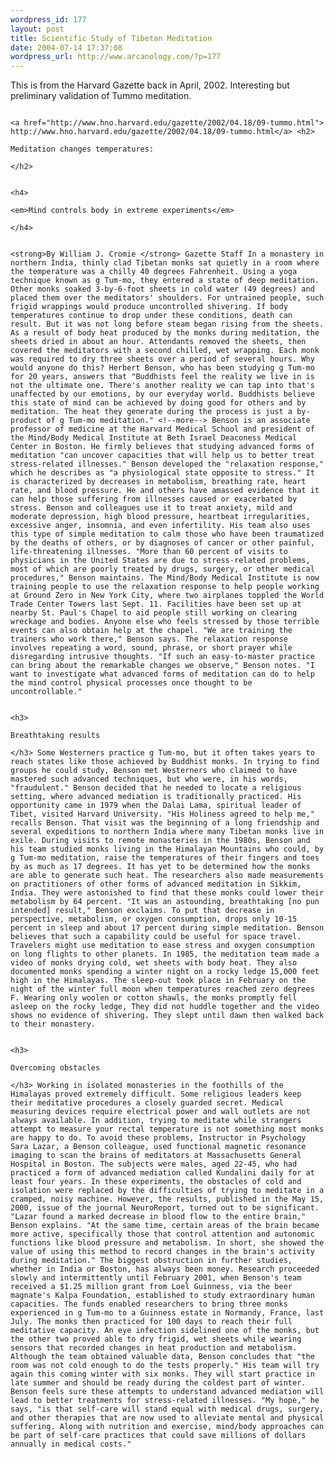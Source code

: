 ```yaml
--- 
wordpress_id: 177
layout: post
title: Scientific Study of Tibetan Meditation
date: 2004-07-14 17:37:08
wordpress_url: http://www.arcanology.com/?p=177
---
```

This is from the Harvard Gazette back in April, 2002. Interesting but preliminary validation of Tummo meditation. 
                                                                                                                                                                                                                                                                                                                                                                                                                                                                                                                                                                                                                                                                      
                                                                                                                                                                                                                                                                                                                                                                                                                                                                                                                                                                                                                                                                      <a href="http://www.hno.harvard.edu/gazette/2002/04.18/09-tummo.html"> http://www.hno.harvard.edu/gazette/2002/04.18/09-tummo.html</a> <h2>
                                                                                                                                                                                                                                                                                                                                                                                                                                                                                                                                                                                                                                                                        Meditation changes temperatures:
                                                                                                                                                                                                                                                                                                                                                                                                                                                                                                                                                                                                                                                                      </h2>
                                                                                                                                                                                                                                                                                                                                                                                                                                                                                                                                                                                                                                                                      
                                                                                                                                                                                                                                                                                                                                                                                                                                                                                                                                                                                                                                                                      <h4>
                                                                                                                                                                                                                                                                                                                                                                                                                                                                                                                                                                                                                                                                        <em>Mind controls body in extreme experiments</em>
                                                                                                                                                                                                                                                                                                                                                                                                                                                                                                                                                                                                                                                                      </h4>
                                                                                                                                                                                                                                                                                                                                                                                                                                                                                                                                                                                                                                                                      
                                                                                                                                                                                                                                                                                                                                                                                                                                                                                                                                                                                                                                                                      <strong>By William J. Cromie </strong> Gazette Staff In a monastery in northern India, thinly clad Tibetan monks sat quietly in a room where the temperature was a chilly 40 degrees Fahrenheit. Using a yoga technique known as g Tum-mo, they entered a state of deep meditation. Other monks soaked 3-by-6-foot sheets in cold water (49 degrees) and placed them over the meditators' shoulders. For untrained people, such frigid wrappings would produce uncontrolled shivering. If body temperatures continue to drop under these conditions, death can result. But it was not long before steam began rising from the sheets. As a result of body heat produced by the monks during meditation, the sheets dried in about an hour. Attendants removed the sheets, then covered the meditators with a second chilled, wet wrapping. Each monk was required to dry three sheets over a period of several hours. Why would anyone do this? Herbert Benson, who has been studying g Tum-mo for 20 years, answers that "Buddhists feel the reality we live in is not the ultimate one. There's another reality we can tap into that's unaffected by our emotions, by our everyday world. Buddhists believe this state of mind can be achieved by doing good for others and by meditation. The heat they generate during the process is just a by-product of g Tum-mo meditation." <!--more--> Benson is an associate professor of medicine at the Harvard Medical School and president of the Mind/Body Medical Institute at Beth Israel Deaconess Medical Center in Boston. He firmly believes that studying advanced forms of meditation "can uncover capacities that will help us to better treat stress-related illnesses." Benson developed the "relaxation response," which he describes as "a physiological state opposite to stress." It is characterized by decreases in metabolism, breathing rate, heart rate, and blood pressure. He and others have amassed evidence that it can help those suffering from illnesses caused or exacerbated by stress. Benson and colleagues use it to treat anxiety, mild and moderate depression, high blood pressure, heartbeat irregularities, excessive anger, insomnia, and even infertility. His team also uses this type of simple meditation to calm those who have been traumatized by the deaths of others, or by diagnoses of cancer or other painful, life-threatening illnesses. "More than 60 percent of visits to physicians in the United States are due to stress-related problems, most of which are poorly treated by drugs, surgery, or other medical procedures," Benson maintains. The Mind/Body Medical Institute is now training people to use the relaxation response to help people working at Ground Zero in New York City, where two airplanes toppled the World Trade Center Towers last Sept. 11. Facilities have been set up at nearby St. Paul's Chapel to aid people still working on clearing wreckage and bodies. Anyone else who feels stressed by those terrible events can also obtain help at the chapel. "We are training the trainers who work there," Benson says. The relaxation response involves repeating a word, sound, phrase, or short prayer while disregarding intrusive thoughts. "If such an easy-to-master practice can bring about the remarkable changes we observe," Benson notes. "I want to investigate what advanced forms of meditation can do to help the mind control physical processes once thought to be uncontrollable." 
                                                                                                                                                                                                                                                                                                                                                                                                                                                                                                                                                                                                                                                                      
                                                                                                                                                                                                                                                                                                                                                                                                                                                                                                                                                                                                                                                                      <h3>
                                                                                                                                                                                                                                                                                                                                                                                                                                                                                                                                                                                                                                                                        Breathtaking results
                                                                                                                                                                                                                                                                                                                                                                                                                                                                                                                                                                                                                                                                      </h3> Some Westerners practice g Tum-mo, but it often takes years to reach states like those achieved by Buddhist monks. In trying to find groups he could study, Benson met Westerners who claimed to have mastered such advanced techniques, but who were, in his words, "fraudulent." Benson decided that he needed to locate a religious setting, where advanced mediation is traditionally practiced. His opportunity came in 1979 when the Dalai Lama, spiritual leader of Tibet, visited Harvard University. "His Holiness agreed to help me," recalls Benson. That visit was the beginning of a long friendship and several expeditions to northern India where many Tibetan monks live in exile. During visits to remote monasteries in the 1980s, Benson and his team studied monks living in the Himalayan Mountains who could, by g Tum-mo meditation, raise the temperatures of their fingers and toes by as much as 17 degrees. It has yet to be determined how the monks are able to generate such heat. The researchers also made measurements on practitioners of other forms of advanced meditation in Sikkim, India. They were astonished to find that these monks could lower their metabolism by 64 percent. "It was an astounding, breathtaking [no pun intended] result," Benson exclaims. To put that decrease in perspective, metabolism, or oxygen consumption, drops only 10-15 percent in sleep and about 17 percent during simple meditation. Benson believes that such a capability could be useful for space travel. Travelers might use meditation to ease stress and oxygen consumption on long flights to other planets. In 1985, the meditation team made a video of monks drying cold, wet sheets with body heat. They also documented monks spending a winter night on a rocky ledge 15,000 feet high in the Himalayas. The sleep-out took place in February on the night of the winter full moon when temperatures reached zero degrees F. Wearing only woolen or cotton shawls, the monks promptly fell asleep on the rocky ledge, They did not huddle together and the video shows no evidence of shivering. They slept until dawn then walked back to their monastery. 
                                                                                                                                                                                                                                                                                                                                                                                                                                                                                                                                                                                                                                                                      
                                                                                                                                                                                                                                                                                                                                                                                                                                                                                                                                                                                                                                                                      <h3>
                                                                                                                                                                                                                                                                                                                                                                                                                                                                                                                                                                                                                                                                        Overcoming obstacles
                                                                                                                                                                                                                                                                                                                                                                                                                                                                                                                                                                                                                                                                      </h3> Working in isolated monasteries in the foothills of the Himalayas proved extremely difficult. Some religious leaders keep their meditative procedures a closely guarded secret. Medical measuring devices require electrical power and wall outlets are not always available. In addition, trying to meditate while strangers attempt to measure your rectal temperature is not something most monks are happy to do. To avoid these problems, Instructor in Psychology Sara Lazar, a Benson colleague, used functional magnetic resonance imaging to scan the brains of meditators at Massachusetts General Hospital in Boston. The subjects were males, aged 22-45, who had practiced a form of advanced mediation called Kundalini daily for at least four years. In these experiments, the obstacles of cold and isolation were replaced by the difficulties of trying to meditate in a cramped, noisy machine. However, the results, published in the May 15, 2000, issue of the journal NeuroReport, turned out to be significant. "Lazar found a marked decrease in blood flow to the entire brain," Benson explains. "At the same time, certain areas of the brain became more active, specifically those that control attention and autonomic functions like blood pressure and metabolism. In short, she showed the value of using this method to record changes in the brain's activity during meditation." The biggest obstruction in further studies, whether in India or Boston, has always been money. Research proceeded slowly and intermittently until February 2001, when Benson's team received a $1.25 million grant from Loel Guinness, via the beer magnate's Kalpa Foundation, established to study extraordinary human capacities. The funds enabled researchers to bring three monks experienced in g Tum-mo to a Guinness estate in Normandy, France, last July. The monks then practiced for 100 days to reach their full meditative capacity. An eye infection sidelined one of the monks, but the other two proved able to dry frigid, wet sheets while wearing sensors that recorded changes in heat production and metabolism. Although the team obtained valuable data, Benson concludes that "the room was not cold enough to do the tests properly." His team will try again this coming winter with six monks. They will start practice in late summer and should be ready during the coldest part of winter. Benson feels sure these attempts to understand advanced mediation will lead to better treatments for stress-related illnesses. "My hope," he says, "is that self-care will stand equal with medical drugs, surgery, and other therapies that are now used to alleviate mental and physical suffering. Along with nutrition and exercise, mind/body approaches can be part of self-care practices that could save millions of dollars annually in medical costs."